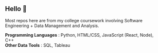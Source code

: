 ## Hello 👋
Most repos here are from my college coursework involving Software Engineering + Data Management and Analysis. 

**Programming Languages** : Python, HTML/CSS, JavaScript (React, Node), C++ <br>
**Other Data Tools** : SQL, Tableau
 

<!--
**rumashie/rumashie** is a ✨ _special_ ✨ repository because its `README.md` (this file) appears on your GitHub profile.

Here are some ideas to get you started:

- 🔭 I’m currently working on ...
- 🌱 I’m currently learning ...
- 👯 I’m looking to collaborate on ...
- 🤔 I’m looking for help with ...
- 💬 Ask me about ...
- 📫 How to reach me: ...
- 😄 Pronouns: ...
- ⚡ Fun fact: ...
-->


